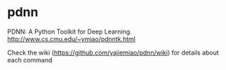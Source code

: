 pdnn
====

PDNN: A Python Toolkit for Deep Learning. http://www.cs.cmu.edu/~ymiao/pdnntk.html

Check the wiki (https://github.com/yajiemiao/pdnn/wiki) for details about each command
